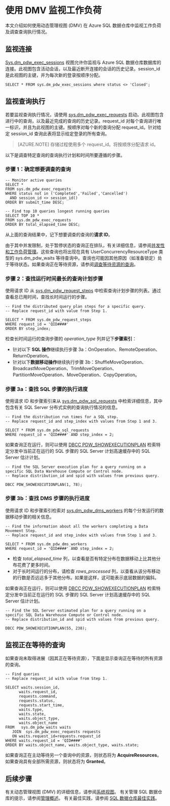 <properties
   pageTitle="使用 DMV 监视工作负荷 | Azure"
   description="了解如何使用 DMV 监视工作负荷。"
   services="sql-data-warehouse"
   documentationCenter="NA"
   authors="sonyam"
   manager="barbkess"
   editor=""/>

<tags
   ms.service="sql-data-warehouse"
   ms.date="07/22/2016"
   wacn.date="08/29/2016"/>


# 使用 DMV 监视工作负荷

本文介绍如何使用动态管理视图 (DMV) 在 Azure SQL 数据仓库中监视工作负荷及调查查询执行情况。

## 监视连接

[Sys.dm\_pdw\_exec\_sessions][] 视图允许你监视与 Azure SQL 数据仓库数据库的连接。此视图包含活动会话，以及最近断开连接的会话的历史记录。session\_id 是此视图的主键，并为每次新的登录按顺序分配。


	SELECT * FROM sys.dm_pdw_exec_sessions where status <> 'Closed';


## 监视查询执行

若要监视查询执行情况，请使用 [sys.dm\_pdw\_exec\_requests][] 启动。此视图包含进行中的查询，以及最近完成的查询的历史记录。request\_id 对每个查询进行唯一标识，并且为此视图的主键。按顺序对每个新的查询分配 request\_id。针对给定 session\_id 查询此表将显示给定登录的所有查询。

>[AZURE.NOTE] 存储过程使用多个 request\_id。将按顺序分配请求 id。

以下是调查特定查询的查询执行计划和时间所要遵循的步骤。

### 步骤 1：确定想要调查的查询


	-- Monitor active queries
	SELECT * 
	FROM sys.dm_pdw_exec_requests 
	WHERE status not in ('Completed','Failed','Cancelled')
	  AND session_id <> session_id()
	ORDER BY submit_time DESC;

	-- Find top 10 queries longest running queries
	SELECT TOP 10 * 
	FROM sys.dm_pdw_exec_requests 
	ORDER BY total_elapsed_time DESC;


从上面的查询结果中，记下想要调查的查询的**请求 ID**。

由于其中并发限制，处于暂停状态的查询正在排队，有关详细信息，请参阅[并发性和工作负荷管理][]。这些查询也将出现在具有 UserConcurrencyResourceType 类型的 sys.dm\_pdw\_waits 等待查询中。查询也可能因其他原因（如准备锁定）处于等待状态。如果查询正在等待资源，请参阅[调查等待资源的查询][]。

### 步骤 2：查找运行时间最长的查询计划步骤

使用请求 ID 从 [sys.dm\_pdw\_request\_steps][] 中检索查询计划步骤的列表。通过查看总已用时间，查找长时间运行的步骤。



	-- Find the distributed query plan steps for a specific query.
	-- Replace request_id with value from Step 1.

	SELECT * FROM sys.dm_pdw_request_steps
	WHERE request_id = 'QID####'
	ORDER BY step_index;


检查长时间运行的查询步骤的 *operation\_type* 列并记下**步骤索引**：

- 针对以下 **SQL 操作**继续执行步骤 3a：OnOperation、RemoteOperation、ReturnOperation。
- 针对以下**数据移动操作**继续执行步骤 3b：ShuffleMoveOperation、BroadcastMoveOperation、TrimMoveOperation、PartitionMoveOperation、MoveOperation、CopyOperation。

### 步骤 3a：查找 SQL 步骤的执行进度

使用请求 ID 和步骤索引来从 [sys.dm\_pdw\_sql\_requests][] 中检索详细信息，其中包含有关 SQL Server 分布式实例的查询执行情况的信息。


	-- Find the distribution run times for a SQL step.
	-- Replace request_id and step_index with values from Step 1 and 3.

	SELECT * FROM sys.dm_pdw_sql_requests
	WHERE request_id = 'QID####' AND step_index = 2;


如果查询正在运行，则可以使用 [DBCC PDW\_SHOWEXECUTIONPLAN][] 检索特定分发中当前正在运行的 SQL 步骤的 SQL Server 计划高速缓存中的 SQL Server 估计计划。


	-- Find the SQL Server execution plan for a query running on a specific SQL Data Warehouse Compute or Control node.
	-- Replace distribution_id and spid with values from previous query.

	DBCC PDW_SHOWEXECUTIONPLAN(1, 78);


### 步骤 3b：查找 DMS 步骤的执行进度

使用请求 ID 和步骤索引检索对 [sys.dm\_pdw\_dms\_workers][] 的每个分发运行的数据移动步骤的相关信息。


	-- Find the information about all the workers completing a Data Movement Step.
	-- Replace request_id and step_index with values from Step 1 and 3.

	SELECT * FROM sys.dm_pdw_dms_workers
	WHERE request_id = 'QID####' AND step_index = 2;


- 检查 *total\_elapsed\_time* 列，以查看是否有特定分布在数据移动上比其他分布花费了更多时间。
- 对于长时间运行的分布，请检查 *rows\_processed* 列，以查看从该分布移动的行数是否远远多于其他分布。如果是这样，这可能表示底层数据的偏斜。

如果查询正在运行，则可以使用 [DBCC PDW\_SHOWEXECUTIONPLAN][] 检索特定分发中当前正在运行的 SQL 步骤的 SQL Server 计划高速缓存中的 SQL Server 估计计划。


	-- Find the SQL Server estimated plan for a query running on a specific SQL Data Warehouse Compute or Control node.
	-- Replace distribution_id and spid with values from previous query.

	DBCC PDW_SHOWEXECUTIONPLAN(55, 238);

<a name="waiting"></a>
## 监视正在等待的查询

如果查询未取得进展（因其正在等待资源），下面是显示查询正在等待的所有资源的查询。


	-- Find queries 
	-- Replace request_id with value from Step 1.

	SELECT waits.session_id,
	      waits.request_id,  
	      requests.command,
	      requests.status,
	      requests.start_time,  
	      waits.type,
	      waits.state,
	      waits.object_type,
	      waits.object_name
	FROM   sys.dm_pdw_waits waits
	   JOIN  sys.dm_pdw_exec_requests requests
	   ON waits.request_id=requests.request_id
	WHERE waits.request_id = 'QID####'
	ORDER BY waits.object_name, waits.object_type, waits.state;


如果查询正在主动等待另一个查询中的资源，则状态将为 **AcquireResources**。如果查询具有全部所需资源，则状态将为 **Granted**。

## 后续步骤
有关动态管理视图 (DMV) 的详细信息，请参阅[系统视图][]。
有关管理 SQL 数据仓库的提示，请参阅[管理概述][]。
有关最佳实践，请参阅 [SQL 数据仓库最佳实践][]。

<!--Image references-->

<!--Article references-->
[管理概述]: /documentation/articles/sql-data-warehouse-overview-manage/
[SQL 数据仓库最佳实践]: /documentation/articles/sql-data-warehouse-best-practices/
[系统视图]: /documentation/articles/sql-data-warehouse-reference-tsql-system-views/
[并发性和工作负荷管理]: /documentation/articles/sql-data-warehouse-develop-concurrency/
[调查等待资源的查询]: /documentation/articles/sql-data-warehouse-manage-monitor#waiting/

<!--MSDN references-->
[sys.dm\_pdw\_dms\_workers]: http://msdn.microsoft.com/zh-cn/library/mt203878.aspx
[sys.dm\_pdw\_exec\_requests]: http://msdn.microsoft.com/zh-cn/library/mt203887.aspx
[Sys.dm\_pdw\_exec\_sessions]: http://msdn.microsoft.com/zh-cn/library/mt203883.aspx
[sys.dm\_pdw\_request\_steps]: http://msdn.microsoft.com/zh-cn/library/mt203913.aspx
[sys.dm\_pdw\_sql\_requests]: http://msdn.microsoft.com/zh-cn/library/mt203889.aspx
[DBCC PDW\_SHOWEXECUTIONPLAN]: http://msdn.microsoft.com/zh-cn/library/mt204017.aspx
[DBCC PDW_SHOWSPACEUSED]: http://msdn.microsoft.com/zh-cn/library/mt204028.aspx

<!---HONumber=Mooncake_0822_2016-->